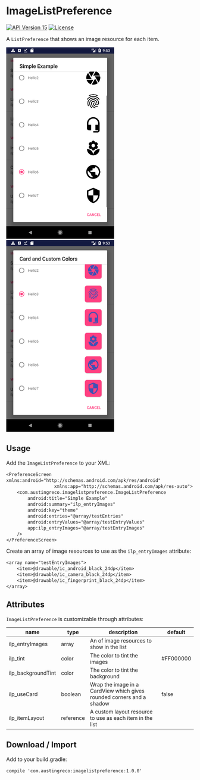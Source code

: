 # ImageListPreference

<a target="_blank" href="https://developer.android.com/about/versions/android-4.0.3.html"><img src="https://img.shields.io/badge/API-15%2B-blue.svg?style=flat" alt="API Version 15" /></a>
<a target="_blank" href="LICENSE"><img src="http://img.shields.io/:license-mit-blue.svg" alt="License" /></a>

A `ListPreference` that shows an image resource for each item.

<img src="images/screenshot1.png" width="290" alt="Screenshot 1">
<img src="images/screenshot2.png" width="290" alt="Screenshot 2">

## Usage

Add the `ImageListPreference` to your XML:

```
<PreferenceScreen xmlns:android="http://schemas.android.com/apk/res/android"
                  xmlns:app="http://schemas.android.com/apk/res-auto">
    <com.austingreco.imagelistpreference.ImageListPreference
        android:title="Simple Example"
        android:summary="ilp_entryImages"
        android:key="theme"
        android:entries="@array/testEntries"
        android:entryValues="@array/testEntryValues"
        app:ilp_entryImages="@array/testEntryImages"
    />
</PreferenceScreen>
```

Create an array of image resources to use as the `ilp_entryImages` attribute:

```
<array name="testEntryImages">
    <item>@drawable/ic_android_black_24dp</item>
    <item>@drawable/ic_camera_black_24dp</item>
    <item>@drawable/ic_fingerprint_black_24dp</item>
</array>
```

## Attributes

`ImageListPreference` is customizable through attributes:

| name                | type      | description                                                               | default
|---------------------|-----------|---------------|---------------------------------------------------------------------------------------
| ilp_entryImages     | array     | An <array> of image resources to show in the list                         |
| ilp_tint            | color     | The color to tint the images                                              | #FF000000
| ilp_backgroundTint  | color     | The color to tint the background                                          |
| ilp_useCard         | boolean   | Wrap the image in a CardView which gives rounded corners and a shadow     | false
| ilp_itemLayout      | reference | A custom layout resource to use as each item in the list                  |

## Download / Import

Add to your build.gradle:

```
compile 'com.austingreco:imagelistpreference:1.0.0'
```
